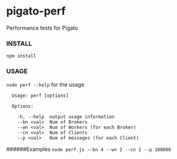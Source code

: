 pigato-perf
===========

Performance tests for Pigato

### INSTALL
```npm install```


### USAGE 
```node perf --help``` for the usage
```
  Usage: perf [options]

  Options:

    -h, --help  output usage information
    --bn <val>  Num of Brokers
    --wn <val>  Num of Workers (for each Broker)
    --cn <val>  Num of Clients
    --p <val>   Num of messages (for each Client)
```

######Examples
```node perf.js --bn 4 --wn 2 --cn 2 --p 100000```
